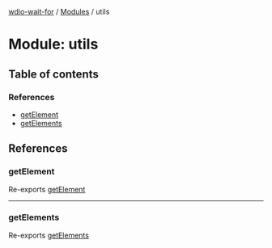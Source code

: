 [wdio-wait-for](../README.md) / [Modules](../modules.md) / utils

# Module: utils

## Table of contents

### References

- [getElement](utils.md#getelement)
- [getElements](utils.md#getelements)

## References

### getElement

Re-exports [getElement](utils_getElement.md#getelement)

___

### getElements

Re-exports [getElements](utils_getElements.md#getelements)
